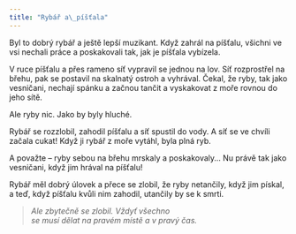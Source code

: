 ```yaml
---
title: "Rybář a\_píšťala"
---
```


  

Byl to dobrý rybář a ještě lepší muzikant. Když zahrál na píšťalu, všichni ve vsi nechali práce a poskakovali tak, jak je píšťala vybízela.

V ruce píšťalu a přes rameno síť vypravil se jednou na lov. Síť rozprostřel na břehu, pak se postavil na skalnatý ostroh a vyhrával. Čekal, že ryby, tak jako vesničani, nechají spánku a začnou tančit a vyskakovat z moře rovnou do jeho sítě.

Ale ryby nic. Jako by byly hluché.

Rybář se rozzlobil, zahodil píšťalu a síť spustil do vody. A síť se ve chvíli začala cukat! Když ji rybář z moře vytáhl, byla plná ryb.

A považte – ryby sebou na břehu mrskaly a poskakovaly… Nu právě tak jako vesničani, když jim hrával na píšťalu!

Rybář měl dobrý úlovek a přece se zlobil, že ryby netančily, když jim pískal, a teď, když píšťalu kvůli nim zahodil, utančily by se k smrti.

> _Ale zbytečně se zlobil. Vždyť všechno  
> se musí dělat na pravém místě a v pravý čas._
